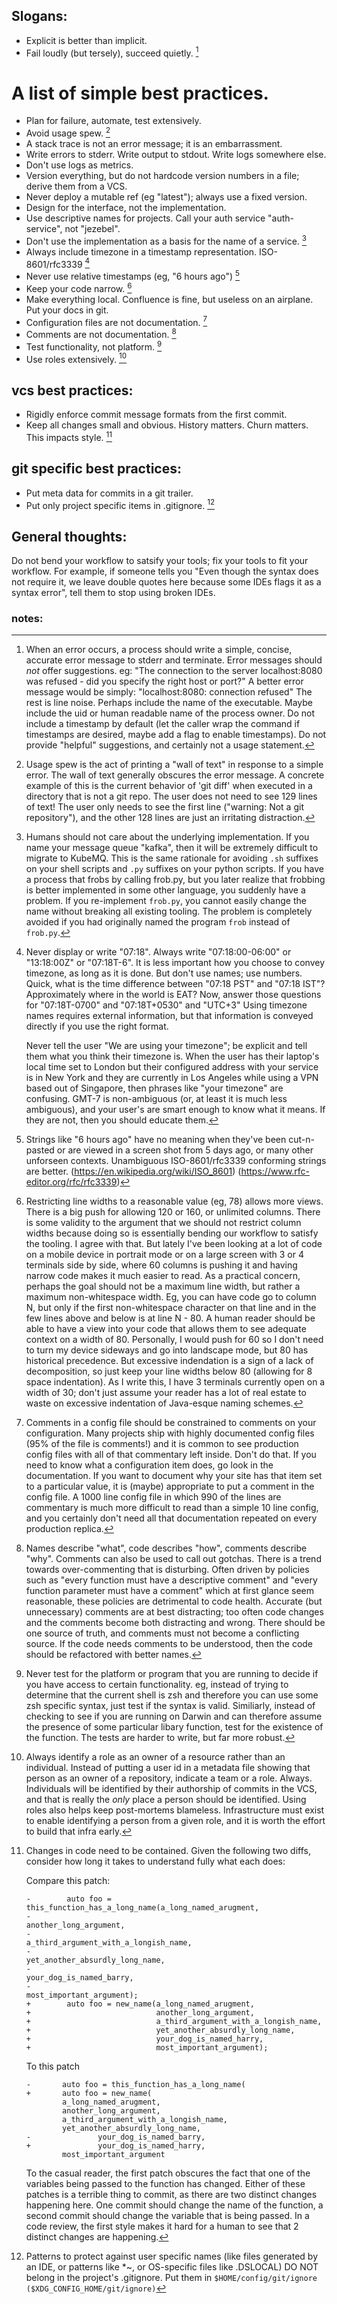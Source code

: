 ## Slogans:
- Explicit is better than implicit.
- Fail loudly (but tersely), succeed quietly. [^errors]


# A list of simple best practices.
- Plan for failure, automate, test extensively.
- Avoid usage spew. [^usage]
- A stack trace is not an error message; it is an embarrassment.
- Write errors to stderr.  Write output to stdout.  Write logs somewhere else.
- Don't use logs as metrics.
- Version everything, but do not hardcode version numbers in a file; derive them from a VCS.
- Never deploy a mutable ref (eg "latest"); always use a fixed version.
- Design for the interface, not the implementation.
- Use descriptive names for projects. Call your auth service "auth-service", not "jezebel".
- Don't use the implementation as a basis for the name of a service. [^2]
- Always include timezone in a timestamp representation.  ISO-8601/rfc3339 [^ts]
- Never use relative timestamps (eg, "6 hours ago") [^no-relative-time]
- Keep your code narrow. [^6]
- Make everything local.  Confluence is fine, but useless on an airplane.  Put your docs in git.
- Configuration files are not documentation. [^5]
- Comments are not documentation. [^comments]
- Test functionality, not platform. [^8]
- Use roles extensively. [^roles]


## vcs best practices:
- Rigidly enforce commit message formats from the first commit.
- Keep all changes small and obvious.  History matters.  Churn matters.  This impacts style. [^7]


## git specific best practices:
- Put meta data for commits in a git trailer.
- Put only project specific items in .gitignore.  [^4]


## General thoughts:
Do not bend your workflow to satsify your tools; fix your tools to fit
your workflow.  For example, if someone tells you "Even though the syntax
does not require it, we leave double quotes here because some IDEs flags
it as a syntax error", tell them to stop using broken IDEs.


### notes:
[^errors]:
	When an error occurs, a process should write a simple, concise,
	accurate error message to stderr and terminate.  Error messages
	should *not* offer suggestions.  eg: "The connection to
	the server localhost:8080 was refused - did you specify the
	right host or port?"  A better error message would be simply:
	"localhost:8080: connection refused" The rest is line noise.
	Perhaps include the name of the executable.  Maybe include the uid
	or human readable name of the process owner.  Do not include
	a timestamp by default (let the caller wrap the command if timestamps
	are desired, maybe add a flag to enable timestamps).
	Do not provide "helpful" suggestions, and certainly not a usage statement.
[^usage]:
	Usage spew is the act of printing a "wall of text" in
	response to a simple error.  The wall of text generally
	obscures the error message.  A concrete example of this is
	the current behavior of 'git diff' when executed in a
	directory that is not a git repo.  The user does not need
	to see 129 lines of text!  The user only needs to see the
	first line ("warning: Not a git repository"), and the other
	128 lines are just an irritating distraction.
[^2]:
	Humans should not care about the underlying implementation.
	If you name your message queue "kafka", then it will be extremely
	difficult to migrate to KubeMQ.  This is the same rationale for
	avoiding `.sh` suffixes on your shell scripts and `.py` suffixes
	on your python scripts.  If you have a process that frobs by calling
	frob.py, but you later realize that frobbing is better implemented in
	some other language, you suddenly have a problem.  If you re-implement
	`frob.py`, you cannot easily change the name without breaking all
	existing tooling.  The problem is completely avoided if you had
	originally named the program `frob` instead of `frob.py`.
[^ts]:
	Never display or write "07:18".  Always write "07:18:00-06:00"
	or "13:18:00Z" or "07:18T-6".  It is less important how you choose
	to convey timezone, as long as it is done.  But don't use names; use
	numbers.  Quick, what is the time difference between "07:18 PST" and
	"07:18 IST"?  Approximately where in the world is EAT?  Now,
	answer those questions for "07:18T-0700" and "07:18T+0530"
	and "UTC+3"  Using timezone names requires external information,
	but that information is conveyed directly if you use the right
	format.

	Never tell the user "We are using your timezone"; be explicit
	and tell them what you think their timezone is.  When the
	user has their laptop's local time set to London but their
	configured address with your service is in New York and
	they are currently in Los Angeles while using a VPN based
	out of Singapore, then phrases like "your timezone" are
	confusing.  GMT-7 is non-ambiguous (or, at least it is much
	less ambiguous), and your user's are smart enough to know
	what it means.  If they are not, then you should educate
	them.
[^4]:
	Patterns to protect against user specific names (like files
	generated by an IDE, or patterns like *~, or OS-specific files
	like .DSLOCAL)	DO NOT belong in the project's .gitignore.  Put
	them in `$HOME/config/git/ignore ($XDG_CONFIG_HOME/git/ignore)`
[^5]:
	Comments in a config file should be constrained to comments on
	your configuration.  Many projects ship with highly documented
	config files (95% of the file is comments!)  and it is common
	to see production config files with all of that commentary left
	inside.  Don't do that.  If you need to know what a configuration
	item does, go look in the documentation.  If you want to
	document why your site has that item set to a particular value,
	it is (maybe) appropriate to put a comment in the config file.
	A 1000 line config file in which 990 of the lines are commentary
	is much more difficult to read than a simple 10 line config,
	and you certainly don't need all that documentation repeated on
	every production replica.
[^6]:
	Restricting line widths to a reasonable value (eg, 78) allows
	more views.  There is a big push for allowing 120 or 160, or
	unlimited columns.  There is some validity to the argument that we
	should not restrict column widths because doing so is essentially
	bending our workflow to satisfy the tooling.  I agree with that.
	But lately I've been looking at a lot of code on a mobile device
	in portrait mode or on a large screen with 3 or 4 terminals side
	by side, where 60 columns is pushing it and having narrow code
	makes it much easier to read.  As a practical concern, perhaps
	the goal should not be a maximum line width, but rather a maximum
	non-whitespace width. Eg, you can have code go to column N, but
	only if the first non-whitespace character on that line and in
	the few lines above and below is at line N - 80.  A human reader
	should be able to have a view into your code that allows them to
	see adequate context on a width of 80.	Personally, I would push
	for 60 so I don't need to turn my device sideways and go into
	landscape mode, but 80 has historical precedence.  But excessive
	indendation is a sign of a lack of decomposition, so just keep
	your line widths below 80 (allowing for 8 space indentation).  As
	I write this, I have 3 terminals currently open on a width of 30;
	don't just assume your reader has a lot of real estate to waste
	on excessive indentation of Java-esque naming schemes.
[^7]:
	Changes in code need to be contained.  Given the following two diffs, consider how long
	it takes to understand fully what each does:

	Compare this patch:
	```
	-        auto foo = this_function_has_a_long_name(a_long_named_arugment,
	-                                                 another_long_argument,
	-                                                 a_third_argument_with_a_longish_name,
	-                                                 yet_another_absurdly_long_name,
	-                                                 your_dog_is_named_barry,
	-                                                 most_important_argument);
	+        auto foo = new_name(a_long_named_arugment,
	+                            another_long_argument,
	+                            a_third_argument_with_a_longish_name,
	+                            yet_another_absurdly_long_name,
	+                            your_dog_is_named_harry,
	+                            most_important_argument);
	```

	To this patch
	```
	-       auto foo = this_function_has_a_long_name(
	+       auto foo = new_name(
			a_long_named_arugment,
			another_long_argument,
			a_third_argument_with_a_longish_name,
			yet_another_absurdly_long_name,
	-               your_dog_is_named_barry,
	+               your_dog_is_named_harry,
			most_important_argument
	```


	To the casual reader, the first patch obscures the fact that
	one of the variables being passed to the function has changed.
	Either of these patches is a terrible thing to commit, as there
	are two distinct changes happening here.  One commit should
	change the name of the function, a second commit should change
	the variable that is being passed.  In a code review, the first
	style makes it hard for a human to see that 2 distinct changes
	are happening.

[^8]:
	Never test for the platform or program that you are running to
	decide if you have access to certain functionality.  eg, instead
	of trying to determine that the current shell is zsh and therefore
	you can use some zsh specific syntax, just test if the syntax is
	valid.  Similiarly, instead of checking to see if you are running
	on Darwin and can therefore assume the presence of some particular
	libary function, test for the existence of the function.  The tests
	are harder to write, but far more robust.
[^roles]:
	Always identify a role as an owner of a resource rather than an
	individual.  Instead of putting a user id in a metadata file showing that
	person as an owner of a repository, indicate a team or a role.
	Always.  Individuals will be identified by their authorship of
	commits in the VCS, and that is really the *only* place a person
	should be identified.  Using roles also helps keep post-mortems
	blameless.  Infrastructure must exist to enable identifying a person
	from a given role, and it is worth the effort to build that infra early.
[^no-relative-time]:
	Strings like "6 hours ago" have no meaning when they've been cut-n-pasted
	or are viewed in a screen shot from 5 days ago, or many other unforseen
	contexts.  Unambiguous ISO-8601/rfc3339 conforming strings are better.
	(https://en.wikipedia.org/wiki/ISO_8601)
	(https://www.rfc-editor.org/rfc/rfc3339)
[^comments]:
	Names describe "what", code describes "how", comments describe "why".
	Comments can also be used to call out gotchas.  There is a trend
	towards over-commenting that is disturbing.  Often driven by policies
	such as "every function must have a descriptive comment" and "every
	function parameter must have a comment" which at first glance seem
	reasonable, these policies are detrimental to code health.  Accurate
	(but unnecessary) comments are at best distracting; too often code
	changes and the comments become both distracting and wrong.  There should
	be one source of truth, and comments must not become a conflicting
	source.  If the code needs comments to be understood, then the code
	should be refactored with better names.
